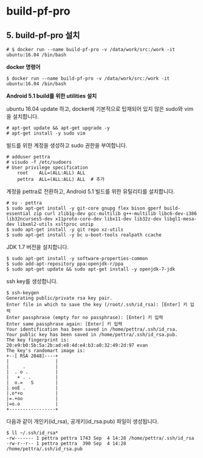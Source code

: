 # build-pf-pro

## 5. build-pf-pro 설치
```
# $ docker run --name build-pf-pro -v /data/work/src:/work -it ubuntu:16.04 /bin/bash
```

**docker 명령어**
```
$ docker run --name build-pf-pro -v /data/work/src:/work -it ubuntu:16.04 /bin/bash
```

**Android 5.1 build를 위한 utilities 설치**

ubuntu 16.04 update 하고, docker에 기본적으로 탑재되어 있지 않은 sudo와 vim을 설치합니다.  
```
# apt-get update && apt-get upgrade -y
# apt-get install -y sudo vim
```

빌드를 위한 계정을 생성하고 sudo 권한을 부여합니다.  
```
# adduser pettra
# visudo -f /etc/sudoers
# User privilege specification
    root    ALL=(ALL:ALL) ALL
    pettra  ALL=(ALL:ALL) ALL  # 추가
```

계정을 pettra로 전환하고, Android 5.1 빌드를 위한 유틸리티를 설치합니다.    
```
# su - pettra
$ sudo apt-get install -y git-core gnupg flex bison gperf build-essential zip curl zlib1g-dev gcc-multilib g++-multilib libc6-dev-i386 lib32ncurses5-dev x11proto-core-dev libx11-dev lib32z-dev libgl1-mesa-dev libxml2-utils xsltproc unzip
$ sudo apt-get install -y git repo xz-utils
$ sudo apt-get install -y bc u-boot-tools realpath ccache
```
JDK 1.7 버전을 설치합니다.
```
$ sudo apt-get install -y software-properties-common
$ sudo add-apt-repository ppa:openjdk-r/ppa  
$ sudo apt-get update && sudo apt-get install -y openjdk-7-jdk 
```
ssh key를 생성합니다.  
```
$ ssh-keygen
Generating public/private rsa key pair.
Enter file in which to save the key (/root/.ssh/id_rsa): [Enter] 키 입력
Enter passphrase (empty for no passphrase): [Enter] 키 입력
Enter same passphrase again: [Enter] 키 입력
Your identification has been saved in /home/pettra/.ssh/id_rsa.
Your public key has been saved in /home/pettra/.ssh/id_rsa.pub.
The key fingerprint is:
20:e9:b0:5b:5a:2b:ad:e8:4d:e4:b3:a0:32:49:2d:97 evan
The key's randomart image is:
+--[ RSA 2048]----+
|                 |
|     .           |
|  . o .          |
|   + . .         |
|  o.=   S        |
| ooE .           |
|.o*+o            |
|=.+oo            |
|=o.o             |
+-----------------+
```

다음과 같이 개인키(id_rsa), 공개키(id_rsa.pub) 파일이 생성됩니다.  
```
$ ll ~/.ssh/id_rsa*
-rw------- 1 pettra pettra 1743 Sep  4 14:28 /home/pettra/.ssh/id_rsa
-rw-r--r-- 1 pettra pettra  390 Sep  4 14:28 /home/pettra/.ssh/id_rsa.pub
```

